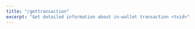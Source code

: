 ```yaml
---
title: "/gettransaction"
excerpt: "Get detailed information about in-wallet transaction <txid>"
---
```

